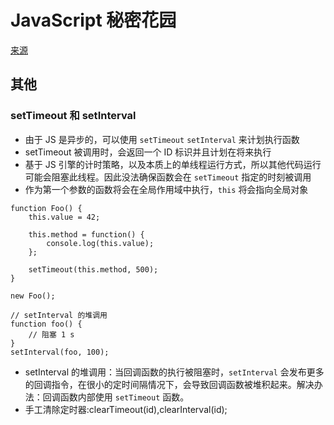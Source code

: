 # JavaScript 秘密花园

[来源](http://bonsaiden.github.io/JavaScript-Garden/zh/#other)

## 其他

### setTimeout 和 setInterval
* 由于 JS 是异步的，可以使用 `setTimeout` `setInterval` 来计划执行函数
* setTimeout 被调用时，会返回一个 ID 标识并且计划在将来执行
* 基于 JS 引擎的计时策略，以及本质上的单线程运行方式，所以其他代码运行可能会阻塞此线程。因此没法确保函数会在 `setTimeout` 指定的时刻被调用
* 作为第一个参数的函数将会在全局作用域中执行，`this` 将会指向全局对象
```
function Foo() {
    this.value = 42;

    this.method = function() {
        console.log(this.value);
    };

    setTimeout(this.method, 500);
}

new Foo();

// setInterval 的堆调用
function foo() {
    // 阻塞 1 s
}
setInterval(foo, 100);
```
* setInterval 的堆调用：当回调函数的执行被阻塞时，`setInterval` 会发布更多的回调指令，在很小的定时间隔情况下，会导致回调函数被堆积起来。解决办法：回调函数内部使用 `setTimeout` 函数。
* 手工清除定时器:clearTimeout(id),clearInterval(id);

